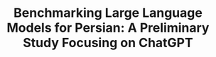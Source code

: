 ---
title: "Benchmarking Large Language Models for Persian: A Preliminary Study Focusing on ChatGPT"
submitted: "LREC-COLING 2024, Apr 2024"
paperurl: "https://arxiv.org/abs/2404.02403"
codeurl: "https://github.com/Nesabbasi/Benchmarking_ChatGPT_for_Persian"
authors: "Amirhossein Abaskohi, Sara Baruni, Mostafa Masoudi, and Mohammad Hadi Babalou, Nesa Abbasi, Ali Edalat, Sepehr Kamahi, Samin Mahdizadeh Sani, Nikoo Naghavian, Danial Namazifard, Pouya Sadeghi, Yadollah Yaghoobzadeh"
excerpt: "This project investigates the effectiveness of large language models (LLMs) for the Persian language. While models like ChatGPT demonstrate exceptional performance in English, their effectiveness in low-resource languages like Persian remains underexplored. We conducted a comprehensive benchmarking study focusing on GPT-3.5-turbo, GPT-4, and OpenChat-3.5 across various tasks, including classic, reasoning, and knowledge-based categories. Notably, we introduced two new benchmarks for reasoning tasks due to the scarcity of existing datasets. Our findings indicate that while LLMs excel in reasoning, task-specific fine-tuned models often outperform them in specific areas, underscoring the potential for enhancing LLM performance in Persian."
---